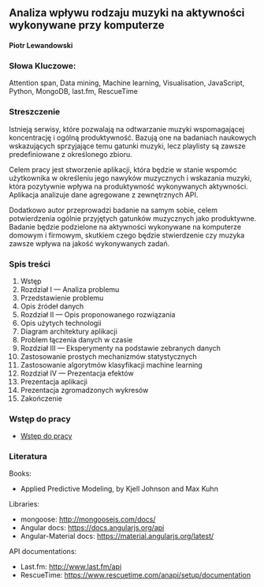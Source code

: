 ## Analiza wpływu rodzaju muzyki na aktywności wykonywane przy komputerze

#### Piotr Lewandowski

### Słowa Kluczowe:
Attention span, Data mining, Machine learning, Visualisation, JavaScript, Python, MongoDB, last.fm, RescueTime

### Streszczenie
Istnieją serwisy, które pozwalają na odtwarzanie muzyki wspomagającej koncentrację i ogólną produktywność.
Bazują one na badaniach naukowych wskazujących sprzyjające temu gatunki muzyki, lecz playlisty są zawsze predefiniowane z określonego zbioru.

Celem pracy jest stworzenie aplikacji, która będzie w stanie wspomóc użytkownika w określeniu jego nawyków muzycznych i wskazania muzyki, która pozytywnie wpływa na produktywność wykonywanych aktywności. Aplikacja analizuje dane agregowane z zewnętrznych API.

Dodatkowo autor przeprowadzi badanie na samym sobie, celem potwierdzenia ogólnie przyjętych gatunków muzycznych jako produktywne. Badanie będzie podzielone na aktywności wykonywane na komputerze domowym i firmowym, skutkiem czego będzie stwierdzenie czy muzyka zawsze wpływa na jakość wykonywanych zadań.

### Spis treści
1. Wstęp
2. Rozdział I — Analiza problemu
  1. Przedstawienie problemu
  2. Opis źródeł danych
3. Rozdział II — Opis proponowanego rozwiązania
  1. Opis użytych technologii
  2. Diagram architektury aplikacji
  3. Problem łączenia danych w czasie
4. Rozdział III — Eksperymenty na podstawie zebranych danych
  1. Zastosowanie prostych mechanizmów statystycznych
  2. Zastosowanie algorytmów klasyfikacji machine learning
5. Rozdział IV — Prezentacja efektów
  1. Prezentacja aplikacji
  2. Prezentacja zgromadzonych wykresów
6. Zakończenie

### Wstęp do pracy
- [Wstęp do pracy](docs/01_PREFACE.md)

### Literatura

Books:
- Applied Predictive Modeling, by Kjell Johnson and Max Kuhn

Libraries:
- mongoose: http://mongoosejs.com/docs/
- Angular docs: https://docs.angularjs.org/api
- Angular-Material docs: https://material.angularjs.org/latest/

API documentations:
- Last.fm: http://www.last.fm/api
- RescueTime: https://www.rescuetime.com/anapi/setup/documentation
